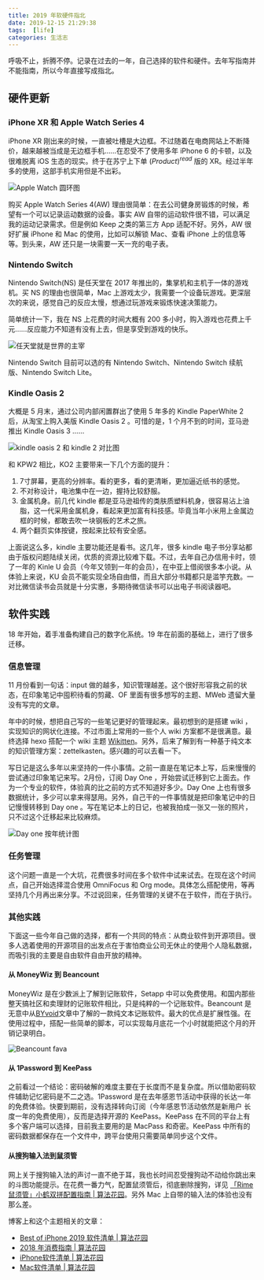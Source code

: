 ```yaml
---
title: 2019 年软硬件指北
date: 2019-12-15 21:29:38
tags:  [life]
categories: 生活志
---
```


呼吸不止，折腾不停。记录在过去的一年，自己选择的软件和硬件。去年写指南并不能指南，所以今年直接写成指北。

## 硬件更新

### iPhone XR 和 Apple Watch Series 4

iPhone XR 刚出来的时候，一直被吐槽是大边框。不过随着在电商网站上不断降价，越来越被当成是无边框手机……在忍受不了使用多年 iPhone 6 的卡顿，以及很难脱离 iOS 生态的现实。终于在苏宁上下单 $(Product)^{read}$ 版的 XR。经过半年多的使用，这部手机实用但是不出彩。

![Apple Watch 圆环图](https://media.xiang578.com/15764169455007.jpg)

购买 Apple Watch Series 4(AW) 理由很简单：在去公司健身房锻炼的时候，希望有一个可以记录运动数据的设备。事实 AW 自带的运动软件很不错，可以满足我的运动记录需求。但是例如 Keep 之类的第三方 App 适配不好。另外，AW 很好扩展 iPhone 和 Mac 的使用，比如可以解锁 Mac、查看 iPhone 上的信息等等。到头来，AW 还只是一块需要一天一充的电子表。

### Nintendo Switch

Nintendo Switch(NS) 是任天堂在 2017 年推出的，集掌机和主机于一体的游戏机。买 NS 的理由也很简单，Mac 上游戏太少，我需要一个设备玩游戏。更深层次的来说，感觉自己的反应太慢，想通过玩游戏来锻炼快速决策能力。

简单统计一下，我在 NS 上花费的时间大概有 200 多小时，购入游戏也花费上千元……反应能力不知道有没有上去，但是享受到游戏的快乐。

![任天堂就是世界的主宰](https://media.xiang578.com/15764170682610.jpg)

Nintendo Switch 目前可以选的有 Nintendo Switch、Nintendo Switch 续航版、Nintendo Switch Lite。

### Kindle Oasis 2

大概是 5 月末，通过公司内部闲置群出了使用 5 年多的 Kindle PaperWhite 2 后，从淘宝上购入美版 Kindle Oasis 2 。可惜的是，1 个月不到的时间，亚马逊推出 Kindle Oasis 3 ……

![kindle oasis 2 和 kindle 2 对比图](https://media.xiang578.com/kindle_2_oasis.jpg)

和 KPW2 相比，KO2 主要带来一下几个方面的提升：

1. 7寸屏幕，更高的分辨率。看的更多，看的更清晰，更加逼近纸书的感觉。
2. 不对称设计，电池集中在一边，握持比较舒服。
3. 金属机身。前几代 kindle 都是亚马逊祖传的类肤质塑料机身，很容易沾上油脂，这一代采用金属机身，看起来更加富有科技感。毕竟当年小米用上金属边框的时候，都敢去吹一块钢板的艺术之旅。
4. 两个翻页实体按键，按起来比较有安全感。

上面说这么多，kindle 主要功能还是看书。这几年，很多 kindle 电子书分享站都由于版权问题陆续关闭，优质的资源比较难下载。不过，去年自己办信用卡时，领了一年的 Kinle U 会员（今年又领到一年的会员），在中亚上借阅很多本小说。从体验上来说，KU 会员不能实现全场自由借，而且大部分书籍都只是滥竽充数。一对比微信读书会员就是十分实惠，多期待微信读书可以出电子书阅读器吧。

## 软件实践

18 年开始，着手准备构建自己的数字化系统。19 年在前面的基础上，进行了很多迁移。

### 信息管理

11 月份看到一句话：input 做的越多，知识管理越差。这个很好形容我之前的状态，在印象笔记中囤积待看的剪藏、OF 里面有很多想写的主题、MWeb 遗留大量没有写完的文章。

年中的时候，想把自己写的一些笔记更好的管理起来。最初想到的是搭建 wiki ，实现知识的网状化连接。不过市面上常用的一些个人 wiki 方案都不是很满意。最终选择 hexo 搭配一个 wiki 主题 [Wikitten](https://github.com/zthxxx/hexo-theme-Wikitten)。另外，后来了解到有一种基于纯文本的知识管理方案：zettelkasten。感兴趣的可以去看一下。

写日记是这么多年以来坚持的一件小事情。之前一直是在笔记本上写，后来慢慢的尝试通过印象笔记来写。2月份，订阅 Day One ，开始尝试迁移到它上面去。作为一个专业的软件，体验真的比之前的方式不知道好多少。Day One 上也有很多数据统计，多少可以拿来得瑟用。另外，自己干的一件事情就是把印象笔记中的日记慢慢转移到 Day one 。写在笔记本上的日记，也被我拍成一张又一张的照片，只不过这个迁移起来比较麻烦。

![Day one 按年统计图](https://media.xiang578.com/15764175403738.jpg)

### 任务管理

这个问题一直是一个大坑，花费很多时间在多个软件中试来试去。在现在这个时间点，自己开始选择混合使用 OmniFocus 和 Org mode。具体怎么搭配使用，等再坚持几个月再出来分享。不过说回来，任务管理的关键不在于软件，而在于执行。

### 其他实践

下面这一些今年自己做的选择，都有一个共同的特点：从商业软件到开源项目。很多人选着使用的开源项目的出发点在于害怕商业公司无休止的使用个人隐私数据，而吸引我的主要是自由软件自由开放的精神。

#### 从 MoneyWiz 到 Beancount

MoneyWiz 是在少数派上了解到记账软件，Setapp 中可以免费使用。和国内那些整天搞社区和卖理财的记账软件相比，只是纯粹的一个记账软件。Beancount 是无意中从[BYvoid](https://www.byvoid.com/zhs/blog/beyond-the-void)文章中了解的一款纯文本记账软件。最大的优点是扩展性强。在使用过程中，搭配一些简单的脚本，可以实现每月底花一个小时就能把这个月的开销记录明白。

![Beancount fava](https://media.xiang578.com/15764177497946.jpg)

#### 从 1Password 到 KeePass

之前看过一个结论：密码破解的难度主要在于长度而不是复杂度。所以借助密码软件辅助记忆密码是不二之选。1Password 是在去年感恩节活动中获得的长达一年的免费体验。快要到期前，没有选择转向订阅（今年感恩节活动依然是新用户
长度一年的免费使用），反而是选择开源的 KeePass。KeePass 在不同的平台上有多个客户端可以选择，目前我主要用的是 MacPass 和奇密。KeePass 中所有的密码数据都保存在一个文件中，跨平台使用只需要简单同步这个文件。

#### 从搜狗输入法到鼠须管

网上关于搜狗输入法的声讨一直不绝于耳，我也长时间忍受搜狗动不动给你跳出来的斗图功能提示。在花费一番力气，配置鼠须管后，彻底删除搜狗，详见 [「Rime 鼠须管」小鹤双拼配置指南 | 算法花园](https://xiang578.com/post/rime.html)。另外 Mac 上自带的输入法的体验也没有那么差。


博客上和这个主题相关的文章：

- [Best of iPhone 2019 软件清单 | 算法花园](https://xiang578.com/post/best-of-iphone-2019.html)
- [2018 年消费指南 | 算法花园](https://xiang578.com/post/2018-consumer-report.html)
- [iPhone软件清单 | 算法花园](https://xiang578.com/post/iphone5s.html)
- [Mac软件清单 | 算法花园](https://xiang578.com/post/mac-software.html)

